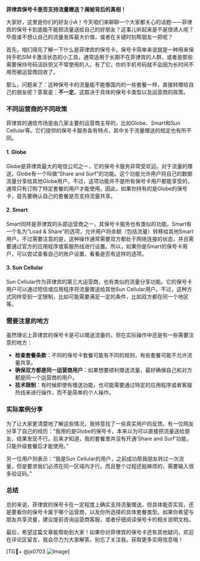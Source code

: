 **菲律宾保号卡是否支持流量赠送？揭秘背后的真相！**

大家好，这里是你们的好友小A！今天咱们来聊聊一个大家都关心的话题——菲律宾的保号卡到底能不能把流量送给自己的好朋友？这事儿听起来是不是很诱人呢？毕竟谁不想让自己的流量发挥最大价值，或者在关键时刻帮朋友一把呢？

首先，咱们得先了解一下什么是菲律宾的保号卡。保号卡简单来说就是一种用来保持手机SIM卡激活状态的小工具，通常适用于长期不在菲律宾的人群，或者是那些需要保持号码活跃但又不常使用的人。有了它，你的手机号码就不会因为长时间不用而被运营商回收了。

那么，问题来了：这种保号卡的流量能不能像国内的一些套餐一样，直接转赠给自己的朋友呢？答案是：**不一定**。这取决于具体的保号卡类型以及运营商的政策。

### 不同运营商的不同政策

菲律宾的通信市场是由几家主要的运营商主导的，比如Globe、Smart和Sun Cellular等。它们提供的保号卡服务各有特点，其中关于流量赠送的规定也有所不同。

#### 1. **Globe**
Globe是菲律宾最大的电信公司之一，它的保号卡服务非常受欢迎。对于流量的赠送，Globe有一个叫做“Share and Surf”的功能。这个功能允许用户将自己的数据流量分享给其他Globe用户。不过，这项功能并不是所有保号卡用户都能享受的，通常只有订购了特定套餐的用户才能使用。因此，如果你持有的是Globe的保号卡，首先要确认自己的套餐是否支持流量共享。

#### 2. **Smart**
Smart同样是菲律宾的头部运营商之一，其保号卡服务也有类似的功能。Smart有一个名为“Load & Share”的选项，允许用户将余额（包括流量）转移给其他Smart用户。不过需要注意的是，这种操作通常需要双方都处于网络连接的状态，并且需要通过官方的应用程序或客服热线进行设置。所以，如果你是Smart的保号卡用户，可以尝试查看自己的账户设置，看看是否有这样的选项。

#### 3. **Sun Cellular**
Sun Cellular作为菲律宾的第三大运营商，也有类似的流量分享功能。它的保号卡用户可以通过短信或应用程序将流量赠送给其他Sun Cellular用户。不过，这种方式同样受到一定限制，比如可能需要满足一定的条件，比如双方都在同一个地区等。

### 需要注意的地方

虽然理论上菲律宾的保号卡是可以赠送流量的，但在实际操作中还是有一些需要注意的地方：

- **检查套餐条款**：不同的保号卡套餐可能有不同的规则，有些套餐可能不允许流量共享。
- **确保双方都是同一运营商用户**：如果想要顺利赠送流量，最好确保自己和对方都是同一个运营商的用户。
- **技术限制**：有时候即使有赠送功能，也可能需要通过特定的应用程序或者客服热线来进行操作，而不是简单的个人操作。

### 实际案例分享

为了让大家更清楚地了解这些情况，我特意找了一些真实用户的反馈。有一位网友分享了自己的经历：“我用的是Globe的保号卡，本来以为可以直接把流量送给朋友，结果发现不行。后来才知道，我的套餐里并没有开通‘Share and Surf’功能，只能升级套餐后才能使用。”

另一位用户则表示：“我是Sun Cellular的用户，之前成功帮我朋友转过一次流量，但是要求我们必须在同一区域内才行。而且整个过程还挺麻烦的，需要输入很多验证码。”

### 总结

总的来说，菲律宾的保号卡在一定程度上确实支持流量赠送，但具体能否实现，还是要看你的保号卡属于哪个运营商，以及你所选择的具体套餐类型。如果你希望与朋友共享流量，建议提前咨询运营商客服，或者仔细阅读保号卡的相关说明文档。

最后，希望这篇文章能帮助到大家！如果你对菲律宾的保号卡还有其他疑问，欢迎在评论区留言，我会尽力为大家解答。别忘了关注我，获取更多实用信息哦！

[TG💪+ @jx0703 ![Image](https://github.com/user-attachments/assets/dbca1d08-cadb-493c-b0ec-ad6f7a83f270)]